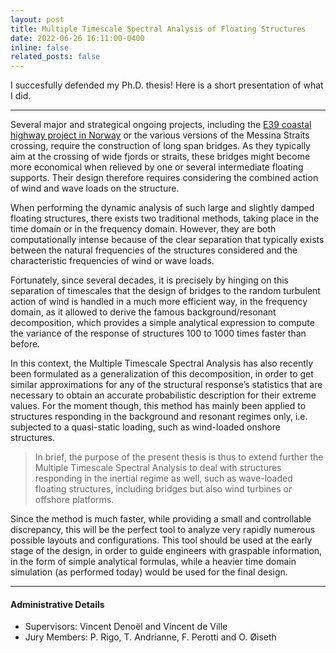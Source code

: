 ```yaml
---
layout: post
title: Multiple Timescale Spectral Analysis of Floating Structures
date: 2022-06-26 16:11:00-0400
inline: false
related_posts: false
---
```


I succesfully defended my Ph.D. thesis! Here is a short presentation of what I did.

***

Several major and strategical ongoing projects, including the <a href="https://en.wikipedia.org/wiki/European_route_E39">E39 coastal highway project in Norway</a> or the various versions of the Messina Straits crossing, require the construction of long span bridges. As they typically aim at the crossing of wide fjords or straits, these bridges might become more economical when relieved by one or several intermediate floating supports. Their design therefore requires considering the combined action of wind and wave loads on the structure.

When performing the dynamic analysis of such large and slightly damped floating structures, there exists two traditional methods, taking place in the time domain or in the frequency domain. However, they are both computationally intense because of the clear separation that typically exists between the natural frequencies of the structures considered and the characteristic frequencies of wind or wave loads.

Fortunately, since several decades, it is precisely by hinging on this separation of timescales that the design of bridges to the random turbulent action of wind is handled in a much more efficient way, in the frequency domain, as it allowed to derive the famous background/resonant decomposition, which provides a simple analytical expression to compute the variance of the response of structures 100 to 1000 times faster than before.

In this context, the Multiple Timescale Spectral Analysis has also recently been formulated as a generalization of this decomposition, in order to get similar approximations for any of the structural response’s statistics that are necessary to obtain an accurate probabilistic description for their extreme values. For the moment though, this method has mainly been applied to structures responding in the background and resonant regimes only, i.e. subjected to a quasi-static loading, such as wind-loaded onshore structures.

> In brief, the purpose of the present thesis is thus to extend further the Multiple Timescale Spectral Analysis to deal with structures responding in the inertial regime as well, such as wave-loaded floating structures, including bridges but also wind turbines or offshore platforms.

Since the method is much faster, while providing a small and controllable discrepancy, this will be the perfect tool to analyze very rapidly numerous possible layouts and configurations. This tool should be used at the early stage of the design, in order to guide engineers with graspable information, in the form of simple analytical formulas, while a heavier time domain simulation (as performed today) would be used for the final design.

***

#### Administrative Details
<ul>
    <li>Supervisors: Vincent Denoël and Vincent de Ville</li>
    <li>Jury Members: P. Rigo, T. Andrianne, F. Perotti and O. Øiseth</li>
</ul>

